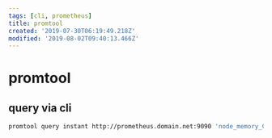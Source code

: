 ```yaml
---
tags: [cli, prometheus]
title: promtool
created: '2019-07-30T06:19:49.218Z'
modified: '2019-08-02T09:40:13.466Z'
---
```


# promtool

## query via cli

```sh
promtool query instant http://prometheus.domain.net:9090 'node_memory_Cached_bytes{instance="docker-registry"}'
```


